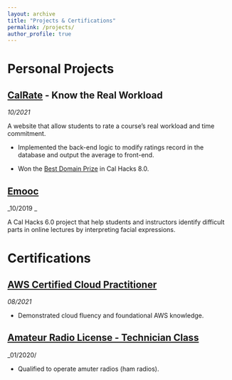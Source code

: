 ```yaml
---
layout: archive
title: "Projects & Certifications"
permalink: /projects/
author_profile: true
---
```


# Personal Projects
## [CalRate](https://calrate.anvil.app/) - Know the Real Workload
_10/2021_

A website that allow students to rate a course’s real workload and time commitment.

- Implemented the back-end logic to modify ratings record in the database and output the average to front-end.

- Won the [Best Domain Prize](https://devpost.com/software/calrate) in Cal Hacks 8.0.

## [Emooc](https://devpost.com/software/emooc)
_10/2019 _

A Cal Hacks 6.0 project that help students and instructors identify difficult parts in online lectures by interpreting facial expressions.

# Certifications
## [AWS Certified Cloud Practitioner](https://www.credly.com/badges/af74587b-8dbe-4d40-9f85-3c40674d98d4)
_08/2021_

- Demonstrated cloud fluency and foundational AWS knowledge.

## [Amateur Radio License - Technician Class](https://wireless2.fcc.gov/UlsApp/UlsSearch/license.jsp?licKey=4239664)
_01/2020/

- Qualified to operate amuter radios (ham radios).
